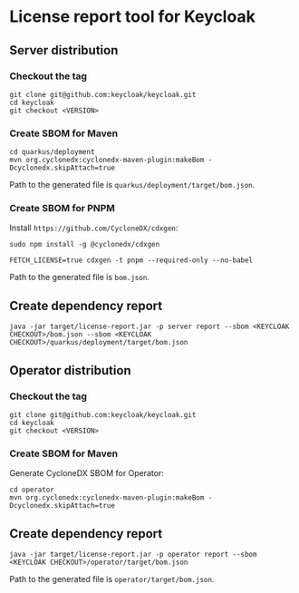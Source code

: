# License report tool for Keycloak

## Server distribution

### Checkout the tag

```
git clone git@github.com:keycloak/keycloak.git
cd keycloak
git checkout <VERSION>
```

### Create SBOM for Maven

```
cd quarkus/deployment
mvn org.cyclonedx:cyclonedx-maven-plugin:makeBom -Dcyclonedx.skipAttach=true
```

Path to the generated file is `quarkus/deployment/target/bom.json`.

### Create SBOM for PNPM

Install `https://github.com/CycloneDX/cdxgen`:

```
sudo npm install -g @cyclonedx/cdxgen
```

```
FETCH_LICENSE=true cdxgen -t pnpm --required-only --no-babel
```

Path to the generated file is `bom.json`.

## Create dependency report

```
java -jar target/license-report.jar -p server report --sbom <KEYCLOAK CHECKOUT>/bom.json --sbom <KEYCLOAK CHECKOUT>/quarkus/deployment/target/bom.json
```



## Operator distribution

### Checkout the tag

```
git clone git@github.com:keycloak/keycloak.git
cd keycloak
git checkout <VERSION>
```

### Create SBOM for Maven

Generate CycloneDX SBOM for Operator:
```
cd operator
mvn org.cyclonedx:cyclonedx-maven-plugin:makeBom -Dcyclonedx.skipAttach=true
```

## Create dependency report

```
java -jar target/license-report.jar -p operator report --sbom <KEYCLOAK CHECKOUT>/operator/target/bom.json
```



Path to the generated file is `operator/target/bom.json`.
